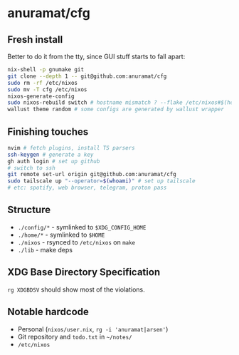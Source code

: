 # anuramat/cfg

## Fresh install

Better to do it from the tty, since GUI stuff starts to fall apart:
```bash
nix-shell -p gnumake git
git clone --depth 1 -- git@github.com:anuramat/cfg
sudo rm -rf /etc/nixos
sudo mv -T cfg /etc/nixos
nixos-generate-config
sudo nixos-rebuild switch # hostname mismatch ? --flake /etc/nixos#$(hostname)
wallust theme random # some configs are generated by wallust wrapper
```

## Finishing touches

```bash
nvim # fetch plugins, install TS parsers
ssh-keygen # generate a key
gh auth login # set up github
# switch to ssh
git remote set-url origin git@github.com:anuramat/cfg
sudo tailscale up "--operator=$(whoami)" # set up tailscale
# etc: spotify, web browser, telegram, proton pass
```

## Structure

- `./config/*` - symlinked to `$XDG_CONFIG_HOME`
- `./home/*` - symlinked to `$HOME`
- `./nixos` - rsynced to `/etc/nixos` on `make`
- `./lib` - make deps

## XDG Base Directory Specification

`rg XDGBDSV` should show most of the violations.

## Notable hardcode

- Personal (`nixos/user.nix`, `rg -i 'anuramat|arsen'`)
- Git repository and `todo.txt` in `~/notes/`
- `/etc/nixos`
